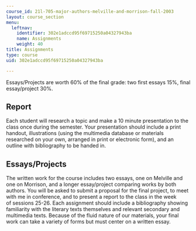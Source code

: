 ```yaml
---
course_id: 21l-705-major-authors-melville-and-morrison-fall-2003
layout: course_section
menu:
  leftnav:
    identifier: 302e1adccd95f69715250a04327943ba
    name: Assignments
    weight: 40
title: Assignments
type: course
uid: 302e1adccd95f69715250a04327943ba

---
```


Essays/Projects are worth 60% of the final grade: two first essays 15%, final essay/project 30%.

Report
------

Each student will research a topic and make a 10 minute presentation to the class once during the semester. Your presentation should include a print handout, illustrations (using the multimedia database or materials researched on your own, arranged in print or electronic form), and an outline with bibliography to be handed in.

Essays/Projects
---------------

The written work for the course includes two essays, one on Melville and one on Morrison, and a longer essay/project comparing works by both authors. You will be asked to submit a proposal for the final project, to meet with me in conference, and to present a report to the class in the week of sessions 25-26. Each assignment should include a bibliography showing familiarity with the literary texts themselves and relevant secondary and multimedia texts. Because of the fluid nature of our materials, your final work can take a variety of forms but must center on a written essay.